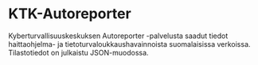 # KTK-Autoreporter
Kyberturvallisuuskeskuksen Autoreporter -palvelusta saadut tiedot haittaohjelma- ja tietoturvaloukkaushavainnoista suomalaisissa verkoissa. Tilastotiedot on julkaistu JSON-muodossa.
